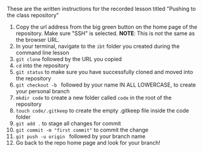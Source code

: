 These are the written instructions for the recorded lesson titled "Pushing to the class repository"

1. Copy the url address from the big green button on the home page of the repository. Make sure "SSH" is selected. **NOTE**: This is _not_ the same as the browser URL.
1. In your terminal, navigate to the `ibt` folder you created during the command line lesson
1. `git clone` followed by the URL you copied
1. `cd` into the repository
1. `git status` to make sure you have successfully cloned and moved into the repository
1. `git checkout -b ` followed by your name IN ALL LOWERCASE, to create your personal branch
1. `mkdir code` to create a new folder called `code` in the root of the repository
1. `touch code/.gitkeep` to create the empty .gitkeep file inside the code folder
1. `git add .` to stage all changes for commit
1. `git commit -m "first commit"` to commit the change
1. `git push -u origin ` followed by your branch name
1. Go back to the repo home page and look for your branch!
